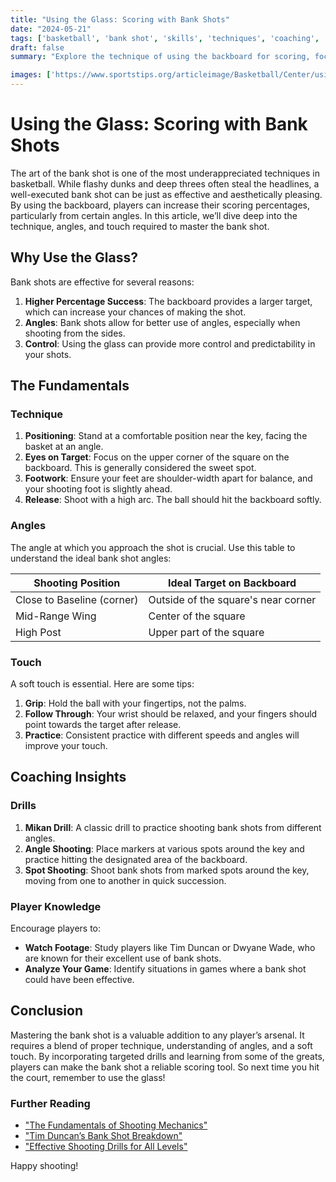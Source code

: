 ```yaml
---
title: "Using the Glass: Scoring with Bank Shots"
date: "2024-05-21"
tags: ['basketball', 'bank shot', 'skills', 'techniques', 'coaching', 'player development', 'angles', 'touch', 'scoring']
draft: false
summary: "Explore the technique of using the backboard for scoring, focusing on angles and touch for consistent finishes."

images: ['https://www.sportstips.org/articleimage/Basketball/Center/using_the_glass_scoring_with_bank_shots.webp']
---
```


# Using the Glass: Scoring with Bank Shots

The art of the bank shot is one of the most underappreciated techniques in basketball. While flashy dunks and deep threes often steal the headlines, a well-executed bank shot can be just as effective and aesthetically pleasing. By using the backboard, players can increase their scoring percentages, particularly from certain angles. In this article, we’ll dive deep into the technique, angles, and touch required to master the bank shot.

## Why Use the Glass?

Bank shots are effective for several reasons:
1. **Higher Percentage Success**: The backboard provides a larger target, which can increase your chances of making the shot.
2. **Angles**: Bank shots allow for better use of angles, especially when shooting from the sides.
3. **Control**: Using the glass can provide more control and predictability in your shots.

## The Fundamentals

### Technique

1. **Positioning**: Stand at a comfortable position near the key, facing the basket at an angle.
2. **Eyes on Target**: Focus on the upper corner of the square on the backboard. This is generally considered the sweet spot.
3. **Footwork**: Ensure your feet are shoulder-width apart for balance, and your shooting foot is slightly ahead.
4. **Release**: Shoot with a high arc. The ball should hit the backboard softly.

### Angles

The angle at which you approach the shot is crucial. Use this table to understand the ideal bank shot angles:

| Shooting Position | Ideal Target on Backboard |
|------------------|---------------------------|
| Close to Baseline (corner) | Outside of the square's near corner |
| Mid-Range Wing | Center of the square |
| High Post | Upper part of the square |

### Touch

A soft touch is essential. Here are some tips:

1. **Grip**: Hold the ball with your fingertips, not the palms.
2. **Follow Through**: Your wrist should be relaxed, and your fingers should point towards the target after release.
3. **Practice**: Consistent practice with different speeds and angles will improve your touch.

## Coaching Insights

### Drills

1. **Mikan Drill**: A classic drill to practice shooting bank shots from different angles.
2. **Angle Shooting**: Place markers at various spots around the key and practice hitting the designated area of the backboard.
3. **Spot Shooting**: Shoot bank shots from marked spots around the key, moving from one to another in quick succession.

### Player Knowledge

Encourage players to:
- **Watch Footage**: Study players like Tim Duncan or Dwyane Wade, who are known for their excellent use of bank shots.
- **Analyze Your Game**: Identify situations in games where a bank shot could have been effective.

## Conclusion

Mastering the bank shot is a valuable addition to any player’s arsenal. It requires a blend of proper technique, understanding of angles, and a soft touch. By incorporating targeted drills and learning from some of the greats, players can make the bank shot a reliable scoring tool. So next time you hit the court, remember to use the glass!

### Further Reading

- ["The Fundamentals of Shooting Mechanics"](https://example.com/shooting-mechanics)
- ["Tim Duncan’s Bank Shot Breakdown"](https://example.com/tim-duncan-bank-shot)
- ["Effective Shooting Drills for All Levels"](https://example.com/shooting-drills)

Happy shooting!
```
